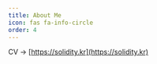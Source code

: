 ```yaml
---
title: About Me
icon: fas fa-info-circle
order: 4
---
```


CV -> [https://solidity.kr](https://solidity.kr)


